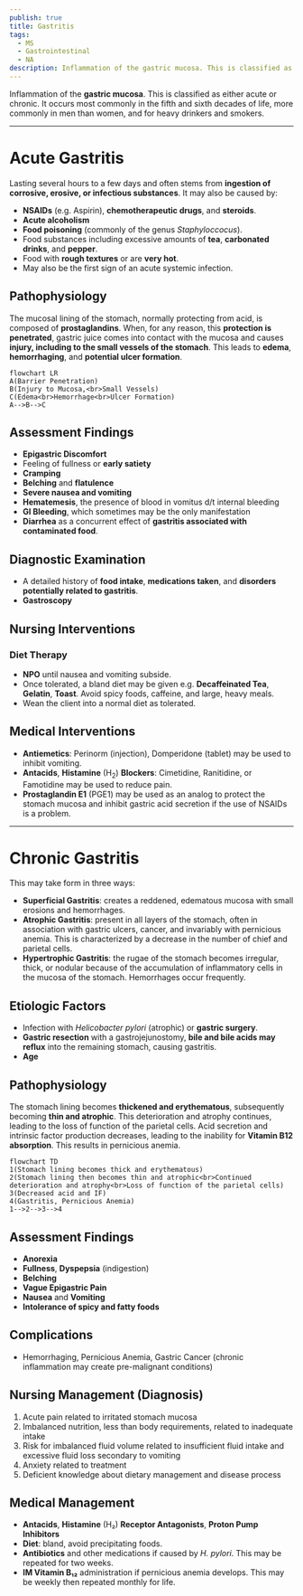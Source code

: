 ```yaml
---
publish: true
title: Gastritis
tags:
  - MS
  - Gastrointestinal
  - NA
description: Inflammation of the gastric mucosa. This is classified as either acute or chronic. It occurs most commonly in the fifth and sixth decades of life, more commonly in men than women, and for heavy drinkers and smokers.
---
```

Inflammation of the **gastric mucosa**. This is classified as either acute or chronic. It occurs most commonly in the fifth and sixth decades of life, more commonly in men than women, and for heavy drinkers and smokers.

___

# Acute Gastritis
Lasting several hours to a few days and often stems from **ingestion of corrosive, erosive, or infectious substances**. It may also be caused by:
- **NSAIDs** (e.g. Aspirin), **chemotherapeutic drugs**, and **steroids**.
- **Acute alcoholism**
- **Food poisoning** (commonly of the genus *Staphyloccocus*).
- Food substances including excessive amounts of **tea**, **carbonated drinks**, and **pepper**.
- Food with **rough textures** or are **very hot**.
- May also be the first sign of an acute systemic infection.
## Pathophysiology
The mucosal lining of the stomach, normally protecting from acid, is composed of **prostaglandins**. When, for any reason, this **protection is penetrated**, gastric juice comes into contact with the mucosa and causes **injury, including to the small vessels of the stomach**. This leads to **edema**, **hemorrhaging**, and **potential ulcer formation**.

```mermaid
flowchart LR
A(Barrier Penetration)
B(Injury to Mucosa,<br>Small Vessels)
C(Edema<br>Hemorrhage<br>Ulcer Formation)
A-->B-->C
```

## Assessment Findings
- **Epigastric Discomfort**
- Feeling of fullness or **early satiety**
- **Cramping**
- **Belching** and **flatulence**
- **Severe nausea and vomiting**
- **Hematemesis**, the presence of blood in vomitus d/t internal bleeding
- **GI Bleeding**, which sometimes may be the only manifestation
- **Diarrhea** as a concurrent effect of **gastritis associated with contaminated food**.
## Diagnostic Examination
- A detailed history of **food intake**, **medications taken**, and **disorders potentially related to gastritis**.
- **Gastroscopy**
## Nursing Interventions
### Diet Therapy
- **NPO** until nausea and vomiting subside.
- Once tolerated, a bland diet may be given e.g. **Decaffeinated Tea**, **Gelatin**, **Toast**. Avoid spicy foods, caffeine, and large, heavy meals.
- Wean the client into a normal diet as tolerated.
## Medical Interventions
- **Antiemetics**: Perinorm (injection), Domperidone (tablet) may be used to inhibit vomiting.
- **Antacids**, **Histamine** (H<sub>2</sub>) **Blockers**: Cimetidine, Ranitidine, or Famotidine may be used to reduce pain.
- **Prostaglandin E1** (PGE1) may be used as an analog to protect the stomach mucosa and inhibit gastric acid secretion if the use of NSAIDs is a problem.

___

# Chronic Gastritis
This may take form in three ways:
- **Superficial Gastritis**: creates a reddened, edematous mucosa with small erosions and hemorrhages.
- **Atrophic Gastritis**: present in all layers of the stomach, often in association with gastric ulcers, cancer, and invariably with pernicious anemia. This is characterized by a decrease in the number of chief and parietal cells.
- **Hypertrophic Gastritis**: the rugae of the stomach becomes irregular, thick, or nodular because of the accumulation of inflammatory cells in the mucosa of the stomach. Hemorrhages occur frequently.
## Etiologic Factors
- Infection with *Helicobacter pylori* (atrophic) or **gastric surgery**.
- **Gastric resection** with a gastrojejunostomy, **bile and bile acids may reflux** into the remaining stomach, causing gastritis.
- **Age**
## Pathophysiology
The stomach lining becomes **thickened and erythematous**, subsequently becoming **thin and atrophic**. This deterioration and atrophy continues, leading to the loss of function of the parietal cells. Acid secretion and intrinsic factor production decreases, leading to the inability for **Vitamin B12 absorption**. This results in pernicious anemia.

```mermaid
flowchart TD
1(Stomach lining becomes thick and erythematous)
2(Stomach lining then becomes thin and atrophic<br>Continued deterioration and atrophy<br>Loss of function of the parietal cells)
3(Decreased acid and IF)
4(Gastritis, Pernicious Anemia)
1-->2-->3-->4
```

## Assessment Findings
- **Anorexia**
- **Fullness**, **Dyspepsia** (indigestion)
- **Belching**
- **Vague Epigastric Pain**
- **Nausea** and **Vomiting**
- **Intolerance of spicy and fatty foods**
## Complications
- Hemorrhaging, Pernicious Anemia, Gastric Cancer (chronic inflammation may create pre-malignant conditions)
## Nursing Management (Diagnosis)
1. Acute pain related to irritated stomach mucosa
2. Imbalanced nutrition, less than body requirements, related to inadequate intake
3. Risk for imbalanced fluid volume related to insufficient fluid intake and excessive fluid loss secondary to vomiting
4. Anxiety related to treatment
5. Deficient knowledge about dietary management and disease process
## Medical Management
- **Antacids**, **Histamine** (H₂) **Receptor Antagonists**, **Proton Pump Inhibitors**
- **Diet**: bland, avoid precipitating foods.
- **Antibiotics** and other medications if caused by *H. pylori*. This may be repeated for two weeks.
- **IM Vitamin B₁₂** administration if pernicious anemia develops. This may be weekly then repeated monthly for life.
